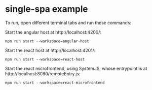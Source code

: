 # single-spa example

To run, open different terminal tabs and run these commands:


Start the angular host at http://localhost:4200/:

```
npm run start --workspace=angular-host
```


Start the react host at http://localhost:4201/:

```
npm run start --workspace=react-host
```

Start the react microfrontend, using SystemJS, whose entrypoint is at http://localhost:8080/remoteEntry.js:

```
npm run start --workspace=react-microfrontend
```
